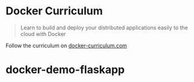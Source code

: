 Docker Curriculum
===

> Learn to build and deploy your distributed applications easily to the cloud with Docker

Follow the curriculum on [docker-curriculum.com](https://docker-curriculum.com/)
# docker-demo-flaskapp
